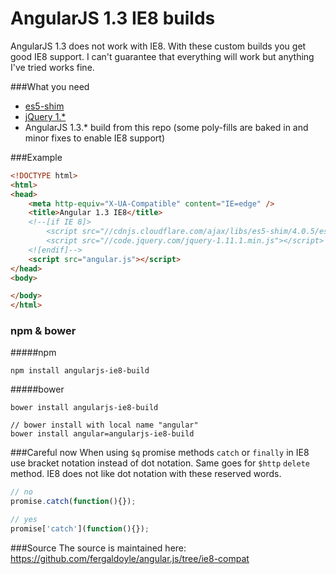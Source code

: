 AngularJS 1.3 IE8 builds
========================
AngularJS 1.3 does not work with IE8. With these custom builds you get good IE8 support. I can't guarantee that everything will work but anything I've tried works fine.

###What you need

* [es5-shim](https://github.com/es-shims/es5-shim)
* [jQuery 1.*](http://jquery.com/download/)
* AngularJS 1.3.* build from this repo (some poly-fills are baked in and minor fixes to enable IE8 support)

###Example
```html
<!DOCTYPE html>
<html>
<head>
	<meta http-equiv="X-UA-Compatible" content="IE=edge" />
	<title>Angular 1.3 IE8</title>
	<!--[if IE 8]>
		<script src="//cdnjs.cloudflare.com/ajax/libs/es5-shim/4.0.5/es5-shim.min.js"></script>
		<script src="//code.jquery.com/jquery-1.11.1.min.js"></script>
	<![endif]-->
	<script src="angular.js"></script>
</head>
<body>

</body>
</html>
```

### npm & bower

#####npm

	npm install angularjs-ie8-build
	
#####bower

	bower install angularjs-ie8-build
	
	// bower install with local name "angular"
	bower install angular=angularjs-ie8-build

###Careful now
When using `$q` promise methods `catch` or `finally` in IE8 use bracket notation instead of dot notation. Same goes for `$http` `delete` method. IE8 does not like dot notation with these reserved words.
```javascript
// no
promise.catch(function(){});

// yes
promise['catch'](function(){});
```





###Source
The source is maintained here:
https://github.com/fergaldoyle/angular.js/tree/ie8-compat


